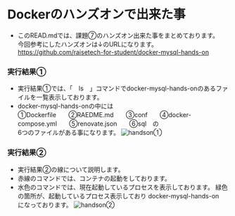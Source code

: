 # Dockerのハンズオンで出来た事  
 - このREAD.mdでは、課題⑦のハンズオン出来た事をまとめております。  
   今回参考にしたハンズオンは↓のURLになります。  
   https://github.com/raisetech-for-student/docker-mysql-hands-on

 ### 実行結果①
  - 実行結果①では、「　ls　」コマンドでdocker-mysql-hands-onのあるファイルを一覧表示しております。
  - docker-mysql-hands-onの中には  
    ①Dockerfile　　②RAEDME.md　　③conf　　④docker-compose.yml　　⑤renovate.json　　⑥sql　の  
    6つのファイルがある事になります。
 ![handson①](https://github.com/mizoguchi-kouichi/assignment7/assets/156568693/ffc5395c-3858-4eac-bee3-2ebda6283c47)
### 実行結果②
 - 実行結果②の線について説明します。
 - 赤線のコマンドでは、コンテナの起動をしております。
 - 水色のコマンドでは、現在起動しているプロセスを表示しております。
   緑色の箇所が、起動しているプロセス表示しており docker-mysql-hands-on　になっております。
![handson②](https://github.com/mizoguchi-kouichi/assignment7/assets/156568693/a9de1445-85ad-468a-ba7e-ccee357f446e)

